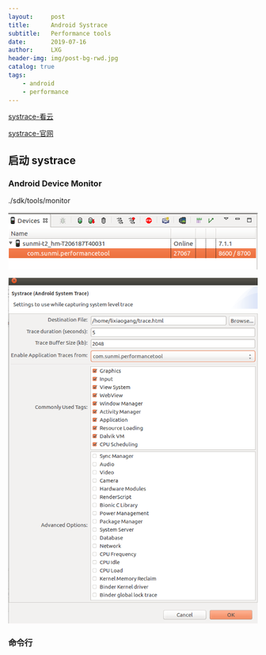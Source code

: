 ```yaml
---
layout:     post
title:      Android Systrace
subtitle:   Performance tools
date:       2019-07-16
author:     LXG
header-img: img/post-bg-rwd.jpg
catalog: true
tags:
    - android
    - performance
---
```


[systrace-看云](https://www.kancloud.cn/digest/itfootballprefermanc/100913)

[systrace-官网](https://developer.android.com/studio/profile/systrace)

## 启动 systrace

### Android Device Monitor
 
./sdk/tools/monitor

![monitor](/images/android_device_monitor.png)

![systrace](/images/systrace.png)



### 命令行





